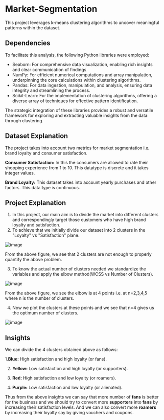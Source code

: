 # Market-Segmentation
This project leverages k-means clustering algorithms to uncover meaningful patterns within the dataset. 

## Dependencies
To facilitate this analysis, the following Python libraries were employed:
- Seaborn: For comprehensive data visualization, enabling rich insights and clear communication of findings.
- NumPy: For efficient numerical computations and array manipulation, underpinning the core calculations within clustering algorithms.
- Pandas: For data ingestion, manipulation, and analysis, ensuring data integrity and streamlining the process.
- Scikit-Learn: For the implementation of clustering algorithms, offering a diverse array of techniques for effective pattern identification.

The strategic integration of these libraries provides a robust and versatile framework for exploring and extracting valuable insights from the data through clustering.

## Dataset Explanation
The project takes into account two metrics for market segmentation i.e. brand loyalty and consumer satisfaction.

**Consumer Satisfaction:** In this the consumers are allowed to rate their shopping experience from 1 to 10. This datatype is discrete and it takes integer values.

**Brand Loyalty:** This dataset takes into account yearly purchases and other factors. This data type is continuous.

## Project Explanation
1. In this project, our main aim is to divide the market into different clusters and correspondingly target those customers who have high brand loyalty and satisfaction.
2. To achieve that we  initially divide our dataset into 2 clusters in the "Loyalty" vs "Satisfaction" plane.

![image](https://github.com/Hansaraj09/Market-Segmentation/assets/93324559/902bd4ae-0e0b-4ecf-bb4b-cc7a4c2ec8b3)

From the above figure, we see that 2 clusters are not enough to properly quantify the above problem.

3. To know the actual number of clusters needed we standardize the variables and apply the elbow method(WCSS vs Number of Clusters).
  
 ![image](https://github.com/Hansaraj09/Market-Segmentation/assets/93324559/95fb459e-add6-4587-a562-d05909cbd139)
   
From the above figure, we see the elbow is at  4 points i.e. at n=2,3,4,5 where n is the number of clusters.

4. Now we plot the clusters at these points and  we see that n=4 gives us the optimum number of clusters.

![image](https://github.com/Hansaraj09/Market-Segmentation/assets/93324559/6c83b9fb-f8e6-43e4-b355-c14dab2dc562)

## Insights
 We can divide the 4 clusters obtained above as follows:
   
1.**Blue:** High satisfaction and high loyalty (or fans).
  
2. **Yellow:** Low satisfaction and high loyalty (or supporters).
     
3. **Red:** High satisfaction and low loyalty (or roamers).
     
4. **Purple:** Low satisfaction and low loyalty (or alienated).

Thus from the above insights we can say that more number of **fans** is better for the business and we should try to convert more **supporters** into **fans** by increasing their satisfaction levels. And we can also convert more **roamers** by increasing their loyalty say by giving vouchers and coupons.






